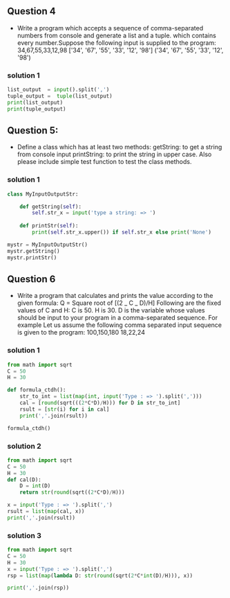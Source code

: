 ## Question 4
* Write a program which accepts a sequence of comma-separated numbers from console and generate a list and a tuple.
 which contains every number.Suppose the following input is supplied to the program: 34,67,55,33,12,98
['34', '67', '55', '33', '12', '98']
('34', '67', '55', '33', '12', '98')

### solution 1

```python
list_output  = input().split(',')
tuple_output =  tuple(list_output)
print(list_output)
print(tuple_output)
```

## Question 5:
* Define a class which has at least two methods:
getString: to get a string from console input
printString: to print the string in upper case.
Also please include simple test function to test the class methods.

### solution 1
```python
class MyInputOutputStr:

    def getString(self):
        self.str_x = input('type a string: => ')
    
    def printStr(self):
        print(self.str_x.upper()) if self.str_x else print('None')

mystr = MyInputOutputStr()
mystr.getString()
mystr.printStr()
```

## Question 6
* Write a program that calculates and prints the value according to the given formula:
Q = Square root of [(2 _ C _ D)/H]
Following are the fixed values of C and H:
C is 50. H is 30.
D is the variable whose values should be input to your program in a comma-separated sequence.
For example Let us assume the following comma separated input sequence is given to the program:
100,150,180
18,22,24

### solution 1
```python
from math import sqrt
C = 50
H = 30

def formula_ctdh():
    str_to_int = list(map(int, input('Type : => ').split(',')))
    cal = [round(sqrt(((2*C*D)/H))) for D in str_to_int]
    rsult = [str(i) for i in cal]
    print(','.join(rsult))

formula_ctdh()
```

### solution 2
```python
from math import sqrt
C = 50
H = 30
def cal(D):
    D = int(D)
    return str(round(sqrt((2*C*D)/H)))

x = input('Type : => ').split(',')
rsult = list(map(cal, x))
print(','.join(rsult))
```

### solution 3
```python
from math import sqrt
C = 50
H = 30
x = input('Type : => ').split(',')
rsp = list(map(lambda D: str(round(sqrt(2*C*int(D)/H))), x))

print(','.join(rsp))
```